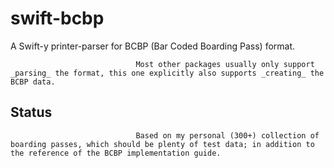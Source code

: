 # swift-bcbp

A Swift-y printer-parser for BCBP (Bar Coded Boarding Pass) format.

                                Most other packages usually only support _parsing_ the format, this one explicitly also supports _creating_ the BCBP data.

## Status

                                Based on my personal (300+) collection of boarding passes, which should be plenty of test data; in addition to the reference of the BCBP implementation guide.

##

